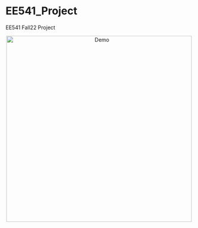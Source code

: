 # EE541_Project
EE541 Fall22 Project 


<p align="center"><img src="India.gif" alt="Demo" width="500"/></p>
